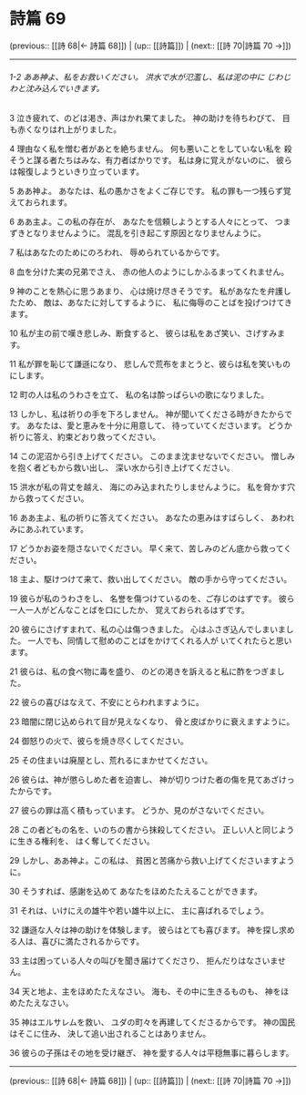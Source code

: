 # 詩篇 69

(previous:: [[詩 68|← 詩篇 68]]) | (up:: [[詩篇]]) | (next:: [[詩 70|詩篇 70 →]])

***
###### 1-2 ああ神よ、私をお救いください。 洪水で水が氾濫し、私は泥の中に じわじわと沈み込んでいきます。 

3 泣き疲れて、のどは渇き、声はかれ果てました。 神の助けを待ちわびて、 目も赤くなりはれ上がりました。 

4 理由なく私を憎む者があとを絶ちません。 何も悪いことをしていない私を 殺そうと謀る者たちはみな、有力者ばかりです。 私は身に覚えがないのに、 彼らは報復しようといきり立っています。 

5 ああ神よ。 あなたは、私の愚かさをよくご存じです。 私の罪も一つ残らず覚えておられます。 

6 ああ主よ。この私の存在が、 あなたを信頼しようとする人々にとって、 つまずきとなりませんように。 混乱を引き起こす原因となりませんように。 

7 私はあなたのためにのろわれ、 辱められているからです。 

8 血を分けた実の兄弟でさえ、 赤の他人のようにしかふるまってくれません。 

9 神のことを熱心に思うあまり、 心は焼け尽きそうです。 私があなたを弁護したため、 敵は、あなたに対してするように、 私に侮辱のことばを投げつけてきます。 

10 私が主の前で嘆き悲しみ、断食すると、 彼らは私をあざ笑い、さげすみます。 

11 私が罪を恥じて謙遜になり、 悲しんで荒布をまとうと、彼らは私を笑いものにします。 

12 町の人は私のうわさを立て、 私の名は酔っぱらいの歌になりました。 

13 しかし、私は祈りの手を下ろしません。 神が聞いてくださる時がきたからです。 あなたは、愛と恵みを十分に用意して、 待っていてくださいます。 どうか祈りに答え、約束どおり救ってください。 

14 この泥沼から引き上げてください。 このまま沈ませないでください。 憎しみを抱く者どもから救い出し、 深い水から引き上げてください。 

15 洪水が私の背丈を越え、 海にのみ込まれたりしませんように。 私を脅かす穴から救ってください。 

16 ああ主よ、私の祈りに答えてください。 あなたの恵みはすばらしく、 あわれみにあふれています。 

17 どうかお姿を隠さないでください。 早く来て、苦しみのどん底から救ってください。 

18 主よ、駆けつけて来て、救い出してください。 敵の手から守ってください。 

19 彼らが私のうわさをし、 名誉を傷つけているのを、ご存じのはずです。 彼ら一人一人がどんなことばを口にしたか、 覚えておられるはずです。 

20 彼らにさげすまれて、私の心は傷つきました。 心はふさぎ込んでしまいました。 一人でも、同情して慰めのことばをかけてくれる人が いてくれたらと思います。 

21 彼らは、私の食べ物に毒を盛り、 のどの渇きを訴えると私に酢をつぎました。 

22 彼らの喜びはなえて、不安にとらわれますように。 

23 暗闇に閉じ込められて目が見えなくなり、 骨と皮ばかりに衰えますように。 

24 御怒りの火で、彼らを焼き尽くしてください。 

25 その住まいは廃屋とし、荒れるにまかせてください。 

26 彼らは、神が懲らしめた者を迫害し、 神が切りつけた者の傷を見てあざけったからです。 

27 彼らの罪は高く積もっています。 どうか、見のがさないでください。 

28 この者どもの名を、いのちの書から抹殺してください。 正しい人と同じように生きる権利を、 はく奪してください。 

29 しかし、ああ神よ。この私は、 貧困と苦痛から救い上げてくださいますように。 

30 そうすれば、感謝を込めて あなたをほめたたえることができます。 

31 それは、いけにえの雄牛や若い雄牛以上に、 主に喜ばれるでしょう。 

32 謙遜な人々は神の助けを体験します。 彼らはとても喜びます。 神を探し求める人は、喜びに満たされるからです。 

33 主は困っている人々の叫びを聞き届けてくださり、 拒んだりはなさいません。 

34 天と地よ、主をほめたたえなさい。 海も、その中に生きるものも、 神をほめたたえなさい。 

35 神はエルサレムを救い、 ユダの町々を再建してくださるからです。 神の国民はそこに住み、 決して追い出されることはありません。 

36 彼らの子孫はその地を受け継ぎ、 神を愛する人々は平穏無事に暮らします。

***

(previous:: [[詩 68|← 詩篇 68]]) | (up:: [[詩篇]]) | (next:: [[詩 70|詩篇 70 →]])

